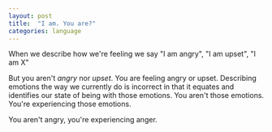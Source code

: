 ```yaml
---
layout: post
title:  "I am. You are?"
categories: language
---
```

When we describe how we're feeling we say "I am angry", "I am upset", "I am X"

But you aren't _angry_ nor _upset_. You are feeling angry or upset. Describing emotions the way we currently do is incorrect in that it equates and identifies our state of being with those emotions. You aren't those emotions. You're experiencing those emotions.

You aren't angry, you're experiencing anger.
